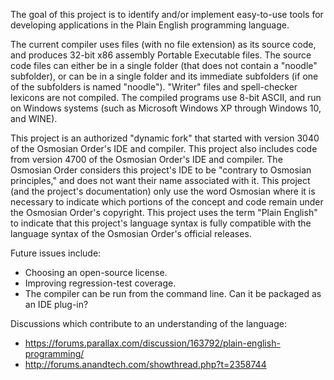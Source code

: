The goal of this project is to identify and/or implement
easy-to-use tools for developing applications
in the Plain English programming language.

The current compiler uses files (with no file extension)
as its source code, and produces 32-bit x86 assembly
Portable Executable files.  The source code files can either
be in a single folder (that does not contain a "noodle"
subfolder), or can be in a single folder and its immediate
subfolders (if one of the subfolders is named "noodle").
"Writer" files and spell-checker lexicons are not compiled.
The compiled programs use 8-bit ASCII, and run on Windows systems
(such as Microsoft Windows XP through Windows 10, and WINE). 

This project is an authorized "dynamic fork" that started
with version 3040 of the Osmosian Order's IDE and compiler.
This project also includes code from version 4700
of the Osmosian Order's IDE and compiler.
The Osmosian Order considers this project's IDE to be
"contrary to Osmosian principles," and does not want
their name associated with it.  This project
(and the project's documentation) only use the word Osmosian
where it is necessary to indicate which portions of the concept
and code remain under the Osmosian Order's copyright.
This project uses the term "Plain English" to indicate that
this project's language syntax is fully compatible with
the language syntax of the Osmosian Order's official releases.

Future issues include:
* Choosing an open-source license.
* Improving regression-test coverage.
* The compiler can be run from the command line.
  Can it be packaged as an IDE plug-in?

Discussions which contribute to an understanding of the language:
- https://forums.parallax.com/discussion/163792/plain-english-programming/
- http://forums.anandtech.com/showthread.php?t=2358744

